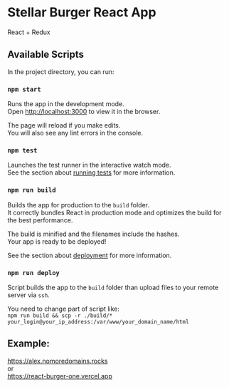 # Stellar Burger React App

React + Redux

## Available Scripts

In the project directory, you can run:

### `npm start`

Runs the app in the development mode.\
Open [http://localhost:3000](http://localhost:3000) to view it in the browser.

The page will reload if you make edits.\
You will also see any lint errors in the console.

### `npm test`

Launches the test runner in the interactive watch mode.\
See the section about [running tests](https://facebook.github.io/create-react-app/docs/running-tests) for more information.

### `npm run build`

Builds the app for production to the `build` folder.\
It correctly bundles React in production mode and optimizes the build for the best performance.

The build is minified and the filenames include the hashes.\
Your app is ready to be deployed!

See the section about [deployment](https://facebook.github.io/create-react-app/docs/deployment) for more information.

### `npm run deploy`

Script builds the app to the `build` folder than upload files to your remote server via `ssh`.

You need to change part of script like:\
`npm run build && scp -r ./build/* your_login@your_ip_address:/var/www/your_domain_name/html`

## Example: 
https://alex.nomoredomains.rocks \
or \
https://react-burger-one.vercel.app

